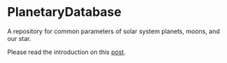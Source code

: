 # PlanetaryDatabase

A repository for common parameters of solar system planets, moons, and our star.

Please read the introduction on this [post](https://www.josephrenaud.com/post-drop/2016/9/8/planetary-parameter-database).